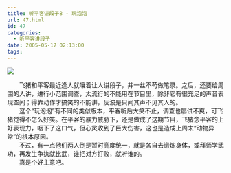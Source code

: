 ```yaml
---
title: 听平客讲段子8 - 玩泡泡
url: 47.html
id: 47
categories:
  - 听平客讲段子
date: 2005-05-17 02:13:00
tags:
---
```


![](https://antiwave.tech/wp-content/uploads/2020/01/05-05-17.gif)

　　飞猪和平客最近逢人就嚷着让人讲段子，并一丝不苟做笔录。之后，还要给周围的人讲，进行小范围调查，太流行的不能用在节目里，除非它有很充足的声音表现空间；得靠动作才搞笑的不能讲，反波是只闻其声不见其人的。  
　　这个“玩泡泡”有不同的类似版本，平客听后大笑不止，调查也屡试不爽，可飞猪觉得不怎么好笑。在平客的暴力威胁下，还是做成了这期节目，飞猪念平客的上好表现力，咽下了这口气，但心灵收到了巨大伤害，这也是造成上周末“动物异常”的根本原因。  
　　不过，有一点他们两人倒是暂时高度统一，就是各自去锻炼身体，或拜师学武功，再发生争执就比武，谁把对方打败，就听谁的。  
　　真是个好主意吧。